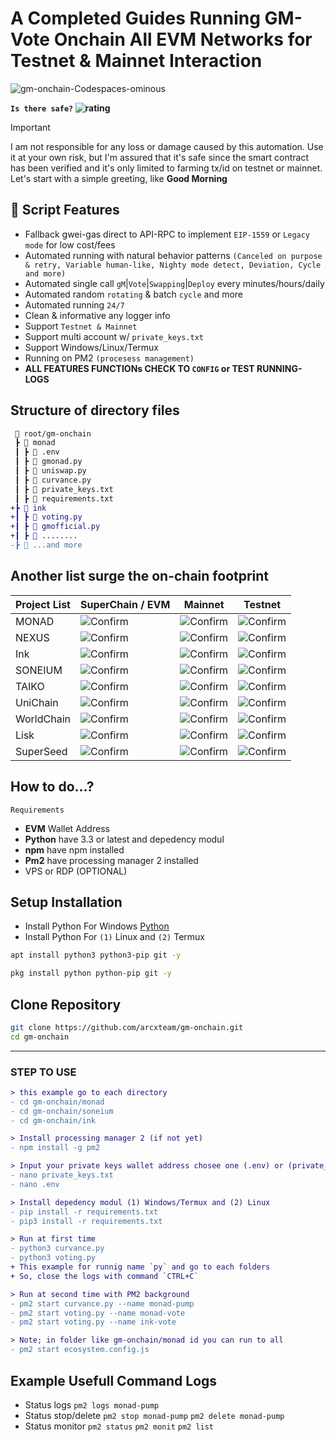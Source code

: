 # A Completed Guides Running GM-Vote Onchain All EVM Networks for Testnet & Mainnet Interaction

![gm-onchain-Codespaces-ominous](https://github.com/user-attachments/assets/ee335ddf-13aa-4667-8692-894ff02ad492)

**`Is there safe?` ![rating](https://img.shields.io/badge/-★★★★★-brightgreen)**

> [!IMPORTANT]
> I am not responsible for any loss or damage caused by this automation. Use it at your own risk, but I'm assured that it's safe since the smart contract has been verified and it's only limited to farming tx/id on testnet or mainnet. Let's start with a simple greeting, like **Good Morning**
## 🦾 Script Features
- Fallback gwei-gas direct to API-RPC to implement `EIP-1559` or `Legacy mode` for low cost/fees
- Automated running with natural behavior patterns `(Canceled on purpose & retry, Variable human-like, Nighty mode detect, Deviation, Cycle and more)`
- Automated single call `gM`|`Vote`|`Swapping`|`Deploy` every minutes/hours/daily
- Automated random `rotating` & batch `cycle` and more
- Automated running `24/7`
- Clean & informative any logger info
- Support `Testnet & Mainnet`
- Support multi account w/ `private_keys.txt`
- Support Windows/Linux/Termux
- Running on PM2 `(procesess management)`
- **ALL FEATURES FUNCTIONs CHECK TO `CONFIG` or TEST RUNNING-LOGS**

## Structure of directory files

```diff
 📂 root/gm-onchain
 ┣ 📂 monad
 ┃ ┣ 📜 .env
 ┃ ┣ 📜 gmonad.py
 ┃ ┣ 📜 uniswap.py
 ┃ ┣ 📜 curvance.py
 ┃ ┣ 📜 private_keys.txt
 ┃ ┣ 📜 requirements.txt
+┣ 📂 ink
+┃ ┣ 📜 voting.py
+┃ ┣ 📜 gmofficial.py
+┃ ┣ 📜 ........
-┣ 📂 ...and more
```
## Another list surge the on-chain footprint 

| Project List    | SuperChain / EVM      | Mainnet   | Testnet |
|-----------------|-----------------|-------------|-------------------|
| MONAD   | ![Confirm](https://img.shields.io/badge/EVM-YES-8a2be2) | ![Confirm](https://img.shields.io/badge/-NO-8a2be2) | ![Confirm](https://img.shields.io/badge/-YES-brightgreen) |
| NEXUS   | ![Confirm](https://img.shields.io/badge/EVM-YES-8a2be2) | ![Confirm](https://img.shields.io/badge/-NO-8a2be2) | ![Confirm](https://img.shields.io/badge/-YES-brightgreen) |
| Ink   | ![Confirm](https://img.shields.io/badge/Superchain-YES-8a2be2) | ![Confirm](https://img.shields.io/badge/-YES-brightgreen) | ![Confirm](https://img.shields.io/badge/-NO-8a2be2) |
| SONEIUM   | ![Confirm](https://img.shields.io/badge/Superchain-YES-8a2be2) | ![Confirm](https://img.shields.io/badge/-YES-brightgreen) | ![Confirm](https://img.shields.io/badge/-NO-8a2be2) |
| TAIKO   | ![Confirm](https://img.shields.io/badge/EVM-yes-8a2be2) | ![Confirm](https://img.shields.io/badge/-YES-brightgreen) | ![Confirm](https://img.shields.io/badge/-NO-8a2be2) |
| UniChain   | ![Confirm](https://img.shields.io/badge/Superchain-YES-8a2be2) | ![Confirm](https://img.shields.io/badge/-YES-brightgreen) | ![Confirm](https://img.shields.io/badge/-NO-8a2be2) |
| WorldChain   | ![Confirm](https://img.shields.io/badge/Superchain-YES-8a2be2) | ![Confirm](https://img.shields.io/badge/-YES-brightgreen) | ![Confirm](https://img.shields.io/badge/-NO-8a2be2) |
| Lisk   | ![Confirm](https://img.shields.io/badge/Superchain-YES-8a2be2) | ![Confirm](https://img.shields.io/badge/-YES-brightgreen) | ![Confirm](https://img.shields.io/badge/-NO-8a2be2) |
| SuperSeed   | ![Confirm](https://img.shields.io/badge/Superchain-YES-8a2be2) | ![Confirm](https://img.shields.io/badge/-YES-brightgreen) | ![Confirm](https://img.shields.io/badge/-NO-8a2be2) |

## How to do...?
`Requirements`
- **EVM** Wallet Address
- **Python** have 3.3 or latest and depedency modul
- **npm** have npm installed
- **Pm2** have processing manager 2 installed
- VPS or RDP (OPTIONAL)

## Setup Installation

- Install Python For Windows [Python](https://www.python.org/ftp/python/3.13.0/python-3.13.0-amd64.exe)
- Install Python For `(1)` Linux and `(2)` Termux
```bash
apt install python3 python3-pip git -y
```
```bash
pkg install python python-pip git -y
```
## Clone Repository
```bash
git clone https://github.com/arcxteam/gm-onchain.git
cd gm-onchain
```
---

### STEP TO USE

```diff
> this example go to each directory
- cd gm-onchain/monad
- cd gm-onchain/soneium
- cd gm-onchain/ink

> Install processing manager 2 (if not yet)
- npm install -g pm2

> Input your private keys wallet address chosee one (.env) or (private_keys.txt)
- nano private_keys.txt
- nano .env

> Install depedency modul (1) Windows/Termux and (2) Linux
- pip install -r requirements.txt
- pip3 install -r requirements.txt

> Run at first time
- python3 curvance.py
- python3 voting.py
+ This example for runnig name `py` and go to each folders
+ So, close the logs with command `CTRL+C`

> Run at second time with PM2 background
- pm2 start curvance.py --name monad-pump
- pm2 start voting.py --name monad-vote
- pm2 start voting.py --name ink-vote

> Note; in folder like gm-onchain/monad id you can run to all
- pm2 start ecosystem.config.js
```

## Example Usefull Command Logs
- Status logs `pm2 logs monad-pump`
- Status stop/delete `pm2 stop monad-pump` `pm2 delete monad-pump`
- Status monitor `pm2 status` `pm2 monit` `pm2 list`

